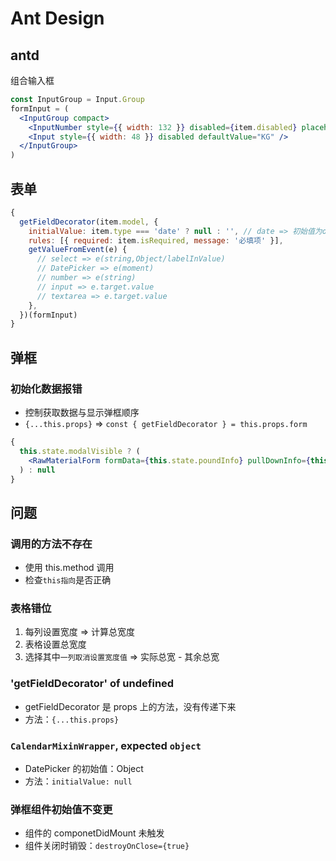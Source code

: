 # Ant Design

## antd

组合输入框

```jsx
const InputGroup = Input.Group
formInput = (
  <InputGroup compact>
    <InputNumber style={{ width: 132 }} disabled={item.disabled} placeholder={item.placeholder} />
    <Input style={{ width: 48 }} disabled defaultValue="KG" />
  </InputGroup>
)
```

## 表单

```jsx
{
  getFieldDecorator(item.model, {
    initialValue: item.type === 'date' ? null : '', // date => 初始值为object
    rules: [{ required: item.isRequired, message: '必填项' }],
    getValueFromEvent(e) {
      // select => e(string,Object/labelInValue)
      // DatePicker => e(moment)
      // number => e(string)
      // input => e.target.value
      // textarea => e.target.value
    },
  })(formInput)
}
```

## 弹框

### 初始化数据报错

- 控制获取数据与显示弹框顺序
- `{...this.props}` => `const { getFieldDecorator } = this.props.form`

```jsx
{
  this.state.modalVisible ? (
    <RawMaterialForm formData={this.state.poundInfo} pullDownInfo={this.state.pullDownInfo} {...this.props} />
  ) : null
}
```

## 问题

### 调用的方法不存在

- 使用 this.method 调用
- 检查`this指向`是否正确

### 表格错位

1. 每列设置宽度 => 计算总宽度
2. 表格设置总宽度
3. 选择其中`一列取消设置宽度值` => 实际总宽 - 其余总宽

### 'getFieldDecorator' of undefined

- getFieldDecorator 是 props 上的方法，没有传递下来
- 方法：`{...this.props}`

### `CalendarMixinWrapper`, expected `object`

- DatePicker 的初始值：Object
- 方法：`initialValue: null`

### 弹框组件初始值不变更

- 组件的 componetDidMount 未触发
- 组件关闭时销毁：`destroyOnClose={true}`

